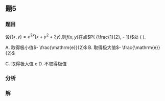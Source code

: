 ## 题5
### 题目
设$f( {x, y})  = {e}^{2x}( {x + {y}^{2} + {2y}})$,则$f( {x, y})$在点$P( {\frac{1}{2}, - 1})$处 (   ).

A. 取得极小值$- \frac{\mathrm{e}}{2}$
B. 取得极大值$- \frac{\mathrm{e}}{2}$

C. 取得极大值 e 
D. 不取得极值
### 分析

### 解